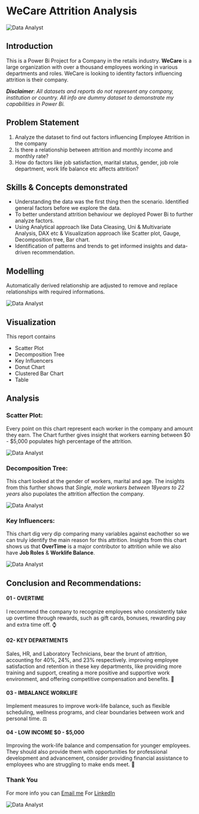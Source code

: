 # WeCare Attrition Analysis
![Data Analyst](https://github.com/princeadeakanni/muideen_portfolio/blob/main/Welcome%20page%20.png)

## Introduction
This is a Power Bi Project for a Company in the retails industry. **WeCare** is a large organization with over a thousand employees working in various departments and roles. WeCare is looking to identity factors influencing attrition is their company.

**_Disclaimer_**: _All datasets and reports do not represent any company, institution or country. All info are dummy dataset to demonstrate my capabilities in Power Bi._

## Problem Statement 
1. Analyze the dataset to find out factors influencing Employee Attrition in the company
2. Is there a relationship between attrition and monthly income and monthly rate?
3. How do factors like job satisfaction, marital status, gender, job role department, work life balance etc affects attrition?

## Skills & Concepts demonstrated
- Understanding the data was the first thing then the scenario. Identified general factors before we explore the data.
- To better understand attrition behaviour we deployed Power Bi to further analyze factors.
- Using Analytical approach like Data Cleasing, Uni & Multivariate Analysis, DAX etc & Visualization approach like Scatter plot, Gauge, Decomposition tree, Bar chart.
- Identification of patterns and trends to get informed insights and data-driven recommendation.

## Modelling

Automatically derived relationship are adjusted to remove and replace relationships with required informations. 

![Data Analyst](https://github.com/princeadeakanni/muideen_portfolio/blob/main/Data%20Model.png)

## Visualization
This report contains
- Scatter Plot
- Decomposition Tree
- Key Influencers
- Donut Chart
- Clustered Bar Chart
- Table

## Analysis

### Scatter Plot: 
Every point on this chart represent each worker in the company and amount they earn. The Chart further gives insight that workers earning between $0 - $5,000 populates high percentage of the attrition. 

![Data Analyst](https://github.com/princeadeakanni/muideen_portfolio/blob/main/Scatter%20Plot.png)


### Decomposition Tree:
This chart looked at the gender of workers, marital and age. The insights from this further shows that _Single, male workers between 18years to 22 years_ also pupolates the attrition affection the company. 

![Data Analyst](https://github.com/princeadeakanni/muideen_portfolio/blob/main/Decomposition%20Tree.png)

### Key Influencers: 
This chart dig very dip comparing many variables against eachother so we can truly identify the main reason for this attrition. Insights from this chart shows us that **OverTime** is a major contributor to attrition while we also have **Job Roles** & **Worklife Balance**. 

![Data Analyst](https://github.com/princeadeakanni/muideen_portfolio/blob/main/Key%20Influencers.png)

## Conclusion and Recommendations:

#### 01 - OVERTIME
I recommend the company to recognize employees who consistently take up overtime through rewards, such as gift cards, bonuses, rewarding pay and extra time off. ⌚

#### 02- KEY DEPARTMENTS
Sales, HR, and Laboratory Technicians, bear the brunt of attrition, accounting for 40%, 24%, and 23% respectively. improving employee satisfaction and retention in these key departments, like providing more training and support, creating a more positive and supportive work environment, and offering competitive compensation and benefits. 🏦

#### 03 - IMBALANCE WORKLIFE
Implement measures to improve work-life balance, such as flexible scheduling, wellness programs, and clear boundaries between work and personal time. ⚖

#### 04 - LOW INCOME $0 - $5,000
Improving the work-life balance and compensation for younger employees. They should also provide them with opportunities for professional development and advancement, consider providing financial assistance to employees who are struggling to make ends meet. 💸

### Thank You 
For more info you can [Email me](muideenadeakanni@gmail.com)
For [LinkedIn](https://www.linkedin.com/in/muideenadeakanni/)


![Data Analyst](https://github.com/princeadeakanni/muideen_portfolio/blob/main/Thank%20you%20.png)





  






